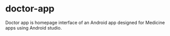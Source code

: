 # doctor-app
Doctor app is homepage interface of an Android app designed for Medicine apps using Android studio.
